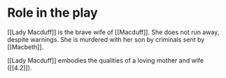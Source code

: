 # Role in the play

[[Lady Macduff]] is the brave wife of [[Macduff]]. She does not run away, despite warnings. She is murdered with her son by criminals sent by [[Macbeth]].

[[Lady Macduff]] embodies the qualities of a loving mother and wife ([[4.2]]).